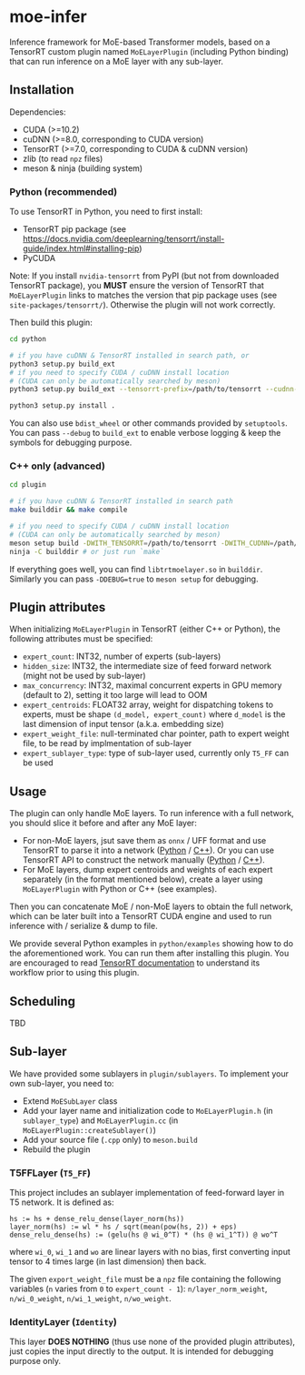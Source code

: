 # moe-infer

Inference framework for MoE-based Transformer models, based on a TensorRT custom plugin
named `MoELayerPlugin` (including Python binding) that can run inference on a MoE layer with any sub-layer.

## Installation

Dependencies:

* CUDA (>=10.2)
* cuDNN (>=8.0, corresponding to CUDA version)
* TensorRT (>=7.0, corresponding to CUDA & cuDNN version)
* zlib (to read `npz` files)
* meson & ninja (building system)

### Python (recommended)

To use TensorRT in Python, you need to first install:

* TensorRT pip package (see <https://docs.nvidia.com/deeplearning/tensorrt/install-guide/index.html#installing-pip>)
* PyCUDA

Note: If you install `nvidia-tensorrt` from PyPI (but not from downloaded TensorRT package), you **MUST** ensure the version of TensorRT that `MoELayerPlugin` links to matches the version that pip package uses (see `site-packages/tensorrt/`). Otherwise the plugin will not work correctly.

Then build this plugin:

```bash
cd python

# if you have cuDNN & TensorRT installed in search path, or
python3 setup.py build_ext
# if you need to specify CUDA / cuDNN install location
# (CUDA can only be automatically searched by meson)
python3 setup.py build_ext --tensorrt-prefix=/path/to/tensorrt --cudnn-prefix=/path/to/cudnn

python3 setup.py install .
```

You can also use `bdist_wheel` or other commands provided by `setuptools`. You can pass `--debug` to `build_ext` to enable verbose logging & keep the symbols for debugging purpose.

### C++ only (advanced)

```bash
cd plugin

# if you have cuDNN & TensorRT installed in search path
make builddir && make compile

# if you need to specify CUDA / cuDNN install location
# (CUDA can only be automatically searched by meson)
meson setup build -DWITH_TENSORRT=/path/to/tensorrt -DWITH_CUDNN=/path/to/cudnn
ninja -C builddir # or just run `make`
```

If everything goes well, you can find `libtrtmoelayer.so` in `builddir`. Similarly you can pass `-DDEBUG=true` to `meson setup` for debugging.

## Plugin attributes

When initializing `MoELayerPlugin` in TensorRT (either C++ or Python), the following attributes must be specified:

* `expert_count`: INT32, number of experts (sub-layers)
* `hidden_size`: INT32, the intermediate size of feed forward network (might not be used by sub-layer)
* `max_concurrency`: INT32, maximal concurrent experts in GPU memory (default to 2), setting it too large will lead to OOM
* `expert_centroids`: FLOAT32 array, weight for dispatching tokens to experts, must be shape `(d_model, expert_count)` where `d_model` is the last dimension of input tensor (a.k.a. embedding size)
* `expert_weight_file`: null-terminated char pointer, path to expert weight file, to be read by implmentation of sub-layer
* `expert_sublayer_type`: type of sub-layer used, currently only `T5_FF` can be used

## Usage

The plugin can only handle MoE layers. To run inference with a full network, you should slice it before and after any MoE layer:

* For non-MoE layers, jsut save them as `onnx` / UFF format and use TensorRT to parse it into a network ([Python](https://docs.nvidia.com/deeplearning/tensorrt/developer-guide/index.html#import_onnx_python) / [C++](https://docs.nvidia.com/deeplearning/tensorrt/developer-guide/index.html#import_onnx_c)). Or you can use TensorRT API to construct the network manually ([Python](https://docs.nvidia.com/deeplearning/tensorrt/developer-guide/index.html#network_python) / [C++](https://docs.nvidia.com/deeplearning/tensorrt/developer-guide/index.html#create_network_c)).
* For MoE layers, dump expert centroids and weights of each expert separately (in the format mentioned below), create a layer using `MoELayerPlugin` with Python or C++ (see examples).

Then you can concatenate MoE / non-MoE layers to obtain the full network, which can be later built into a TensorRT CUDA engine and used to run inference with / serialize & dump to file.

We provide several Python examples in `python/examples` showing how to do the aforementioned work. You can run them after installing this plugin. You are encouraged to read [TensorRT documentation](https://docs.nvidia.com/deeplearning/tensorrt/developer-guide/index.html) to understand its workflow prior to using this plugin.

## Scheduling

TBD

## Sub-layer

We have provided some sublayers in `plugin/sublayers`. To implement your own sub-layer, you need to:

* Extend `MoESubLayer` class
* Add your layer name and initialization code to `MoELayerPlugin.h` (in `sublayer_type`) and `MoELayerPlugin.cc` (in `MoELayerPlugin::createSublayer()`)
* Add your source file (`.cpp` only) to `meson.build`
* Rebuild the plugin

### T5FFLayer (`T5_FF`)

This project includes an sublayer implementation of feed-forward layer in T5 network. It is defined as:

```text
hs := hs + dense_relu_dense(layer_norm(hs))
layer_norm(hs) := wl * hs / sqrt(mean(pow(hs, 2)) + eps)
dense_relu_dense(hs) := (gelu(hs @ wi_0^T) * (hs @ wi_1^T)) @ wo^T
```

where `wi_0`, `wi_1` and `wo` are linear layers with no bias, first converting input tensor to 4 times large (in last dimension) then back.

The given `export_weight_file` must be a `npz` file containing the following variables (`n` varies from `0` to `expert_count - 1`): `n/layer_norm_weight`, `n/wi_0_weight`, `n/wi_1_weight`, `n/wo_weight`.

### IdentityLayer (`Identity`)

This layer **DOES NOTHING** (thus use none of the provided plugin attributes), just copies the input directly to the output. It is intended for debugging purpose only.
